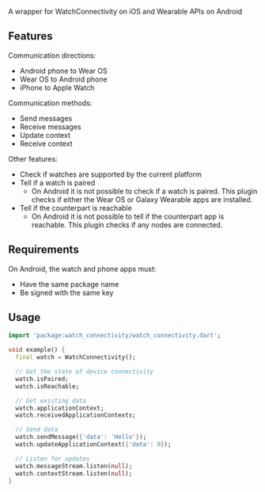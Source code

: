A wrapper for WatchConnectivity on iOS and Wearable APIs on Android

## Features

Communication directions:
- Android phone to Wear OS
- Wear OS to Android phone
- iPhone to Apple Watch

Communication methods:
- Send messages
- Receive messages
- Update context
- Receive context

Other features:
- Check if watches are supported by the current platform
- Tell if a watch is paired
  - On Android it is not possible to check if a watch is paired. This plugin checks if either the Wear OS or Galaxy Wearable apps are installed.
- Tell if the counterpart is reachable
  - On Android it is not possible to tell if the counterpart app is reachable. This plugin checks if any nodes are connected.

## Requirements

On Android, the watch and phone apps must:
- Have the same package name
- Be signed with the same key

## Usage

<!-- embedme readme/usage.dart -->
```dart
import 'package:watch_connectivity/watch_connectivity.dart';

void example() {
  final watch = WatchConnectivity();

  // Get the state of device connectivity
  watch.isPaired;
  watch.isReachable;

  // Get existing data
  watch.applicationContext;
  watch.receivedApplicationContexts;

  // Send data
  watch.sendMessage({'data': 'Hello'});
  watch.updateApplicationContext({'data': 0});

  // Listen for updates
  watch.messageStream.listen(null);
  watch.contextStream.listen(null);
}

```
